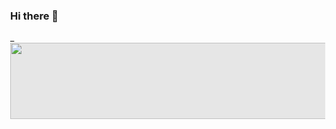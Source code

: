 ### Hi there 👋
<html style="height: 100%;">
  <head>_</head>
  <body style="margin: 0px; backgournd: #0e0e0e; height: 100%">
    <img style="display: block;-webkit-user-select:none;margin: auto;curson:z omm-in;background-color: hsl(0, 0%, 90%);transition: background-color 300ms;"src="https://user-images.githubusercontent.com/16724588/164092513-bb503750-3c9e-4e07-bda6-6f2a3dc1fe0d.jpg" width="8082" height="122">
  </body>
  </html>
<!--
**JohnSchwitz/JohnSchwitz** is a ✨ _special_ ✨ repository because its `README.md` (this file) appears on your GitHub profile.

Here are some ideas to get you started:

- 🔭 I’m currently working on ...
- 🌱 I’m currently learning ...
- 👯 I’m looking to collaborate on ...
- 🤔 I’m looking for help with ...
- 💬 Ask me about ...
- 📫 How to reach me: ...
- 😄 Pronouns: ...
- ⚡ Fun fact: ...
-->

<img >
![Crab_Nebula2](https://user-images.githubusercontent.com/16724588/164092513-bb503750-3c9e-4e07-bda6-6f2a3dc1fe0d.jpg)
